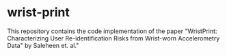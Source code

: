 # wrist-print
This repository contains the code implementation of the paper "WristPrint: Characterizing User Re-identification Risks from Wrist-worn Accelerometry Data" by Saleheen et. al."
